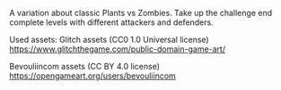A variation about classic Plants vs Zombies.
Take up the challenge end complete levels with different attackers and defenders.


Used assets:
Glitch assets (CC0 1.0 Universal license)
https://www.glitchthegame.com/public-domain-game-art/

Bevouliincom assets (CC BY 4.0 license)
https://opengameart.org/users/bevouliincom